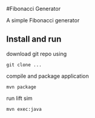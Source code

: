 #Fibonacci Generator

A simple Fibonacci generator

## Install and run
download git repo using
```
git clone ...
```

compile and package application

```
mvn package
```

run lift sim
```
mvn exec:java
```